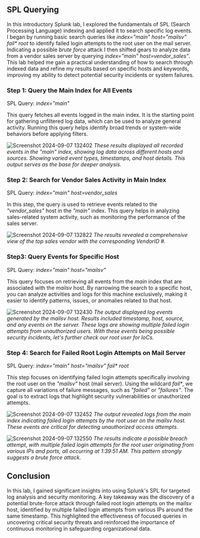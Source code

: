## SPL Querying
In this introductory Splunk lab, I explored the fundamentals of SPL (Search Processing Language) indexing and applied it to search specific log events. I began by running basic search queries like _index="main" host="mailsv" fail* root_ to identify failed login attempts to the root user on the mail server. Indicating a possible _brute force_ attack I then shifted gears to analyze data from a vendor sales server by querying _index="main" host=vendor_sales"_.
This lab helped me gain a practical understanding of how to search through indexed data and refine my results based on specific hosts and keywords, improving my ability to detect potential security incidents or system failures.

### Step 1: Query the Main Index for All Events
SPL Query: _index="main"_

This query fetches all events logged in the main index. It is the starting point for gathering unfiltered log data, which can be used to analyze general activity. Running this query helps identify broad trends or system-wide behaviors before applying filters.

![Screenshot 2024-09-07 132402](https://github.com/user-attachments/assets/025f40cd-a5fd-4e03-ae6a-a9a6d5a05468)
_These results displayed all recorded events in the _"main"_ index, showing log data across different hosts and sources. Showing varied event types, timestamps, and host details. This output serves as the base for deeper analysis._

### Step 2: Search for Vendor Sales Activity in Main Index
SPL Query: _index="main" host=vendor_sales_

In this step, the query is used to retrieve events related to the _"vendor_sales"_ host in the _"main"_ index. This query helps in analyzing sales-related system activity, such as monitoring the performance of the sales server.

![Screenshot 2024-09-07 132822](https://github.com/user-attachments/assets/a332d3c4-ce93-4086-979e-c6063ee86f72)
_The results revealed a comprehensive view of the top sales vendor with the corresponding VendorID #._ 

### Step3: Query Events for Specific Host
SPL Query: _index="main" host="mailsv"_

This query focuses on retrieving all events from the _main_ index that are associated with the _mailsv_ host. By narrowing the search to a specific host, you can analyze activities and logs for this machine exclusively, making it easier to identify patterns, issues, or anomalies related to that host.

![Screenshot 2024-09-07 132430](https://github.com/user-attachments/assets/e45989a3-8eac-48e3-9139-adf1e4ea39fc)
_The output displayed log events generated by the mailsv host. Results included timestamp, host, source, and any events on the server. These logs are showing multiple failed login attempts from unauthorized users. With these events being possible security incidents, let's further check our root user for IoCs._

### Step 4: Search for Failed Root Login Attempts on Mail Server
SPL Query: _index="main" host="mailsv" fail* root_

This step focuses on identifying failed login attempts specifically involving the root user on the _"mailsv"_ host (mail server). Using the wildcard _fail*_, we capture all variations of failure messages, such as _"failed"_ or _"failures"_. The goal is to extract logs that highlight security vulnerabilities or unauthorized attempts.

![Screenshot 2024-09-07 132452](https://github.com/user-attachments/assets/1c260451-88fc-4049-bc66-2ec43bcbd2bb)
_The output revealed logs from the main index indicating failed login attempts by the root user on the mailsv host. These events are critical for detecting unauthorized access attempts._ 

![Screenshot 2024-09-07 132550](https://github.com/user-attachments/assets/ba0354fd-95aa-4200-adf4-1cbe19048095)
_The results indicate a possible breach attempt, with multiple failed login attempts for the root user originating from various IPs and ports, all occurring at 1:39:51 AM. This pattern strongly suggests a brute force attack._

## Conclusion
In this lab, I gained significant insights into using Splunk's SPL for targeted log analysis and security monitoring. A key takeaway was the discovery of a potential brute-force attack through failed root login attempts on the mailsv host, identified by multiple failed login attempts from various IPs around the same timestamp. This highlighted the effectiveness of focused queries in uncovering critical security threats and reinforced the importance of continuous monitoring in safeguarding organizational data.
